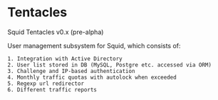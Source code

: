 # Tentacles
Squid Tentacles v0.x (pre-alpha)

User management subsystem for Squid, which consists of:

    1. Integration with Active Directory
    2. User list stored in DB (MySQL, Postgre etc. accessed via ORM)
    3. Challenge and IP-based authentication
    4. Monthly traffic quotas with autolock when exceeded
    5. Regexp url redirector
    6. Different traffic reports
